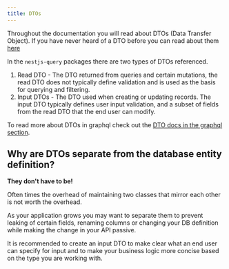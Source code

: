 ```yaml
---
title: DTOs
---
```


Throughout the documentation you will read about DTOs (Data Transfer Object). If you have never heard of a DTO before you can read about them [here](https://martinfowler.com/eaaCatalog/dataTransferObject.html)

In the `nestjs-query` packages there are two types of DTOs referenced.

1. Read DTO - The DTO returned from queries and certain mutations, the read DTO does not typically define validation and is used as the basis for querying and filtering.
2. Input DTOs - The DTO used when creating or updating records. The input DTO typically defines user input validation, and a subset of fields from the read DTO that the end user can modify.

To read more about DTOs in graphql check out the [DTO docs in the graphql section](../graphql/dtos.mdx).

## Why are DTOs separate from the database entity definition?

**They don't have to be!**

Often times the overhead of maintaining two classes that mirror each other is not worth the overhead.

As your application grows you may want to separate them to prevent leaking of certain fields, renaming columns or changing your DB definition while making the change in your API passive.

It is recommended to create an input DTO to make clear what an end user can specify for input and to make your business logic more concise based on the type you are working with.  
